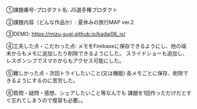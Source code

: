 ①課題番号-プロダクト名:
JS選手権プロダクト

②課題内容（どんな作品か）:
夏休みの旅行MAP ver.2

③DEMO:
https://mizu-sugi.github.io/kadai06_js/

④工夫した点・こだわった点:
メモをFirebaseに保存できるようにし、他の端末からもメモに追加したり削除できるようにした。
スライドショーも追加し、レスポンシブでスマホからもアクセス可能にした。

⑤難しかった点・次回トライしたいこと(又は機能)
各メモごとに保存、削除できるようにするのに苦労した。

⑥質問・疑問・感想、シェアしたいこと等なんでも
課題を1回作っただけだとすぐ忘れてしまうので復習も必要。。
